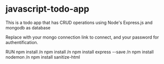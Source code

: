 # javascript-todo-app
This is a todo app that has CRUD operations using Node's Express.js and mongodb as database

Replace with your mongo connection link to connect, and your password for authentification.

RUN
npm install /n
npm install /n
npm install express --save /n
npm install nodemon /n
npm install sanitize-html 
